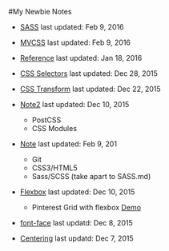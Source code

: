 
#My Newbie Notes

* [SASS](https://github.com/estherj-hsu/NewbieNotes/blob/master/SASS.md) last updated: Feb 9, 2016

* [MVCSS](https://github.com/estherj-hsu/NewbieNotes/blob/master/MVCSS.md) last updated: Feb 9, 2016

* [Reference](https://github.com/estherj-hsu/NewbieNotes/blob/master/References.md) last updated: Jan 18, 2016

* [CSS Selectors](https://github.com/estherj-hsu/NewbieNotes/blob/master/CSS%20Selectors.md) last updated: Dec 28, 2015

* [CSS Transform](https://github.com/estherj-hsu/NewbieNotes/blob/master/CSS%20transform.md) last updated: Dec 22, 2015

* [Note2](https://github.com/estherj-hsu/NewbieNotes/blob/master/note2.md) last updated: Dec 10, 2015
   - PostCSS
   - CSS Modules

* [Note](https://github.com/estherj-hsu/NewbieNotes/blob/master/note.md) last updated: Feb 9, 201
   - Git
   - CSS3/HTML5
   - Sass/SCSS (take apart to SASS.md)


* [Flexbox](https://github.com/estherj-hsu/NewbieNotes/blob/master/flexbox.md) last updated: Dec 10, 2015
   - Pinterest Grid with flexbox [Demo](http://codepen.io/estherj-hsu/pen/bVXOMY)

* [font-face](https://github.com/estherj-hsu/NewbieNotes/blob/master/font.md) last updatd: Dec 8, 2015

* [Centering](https://github.com/estherj-hsu/NewbieNotes/blob/master/centering.md) last updatd: Dec 7, 2015
